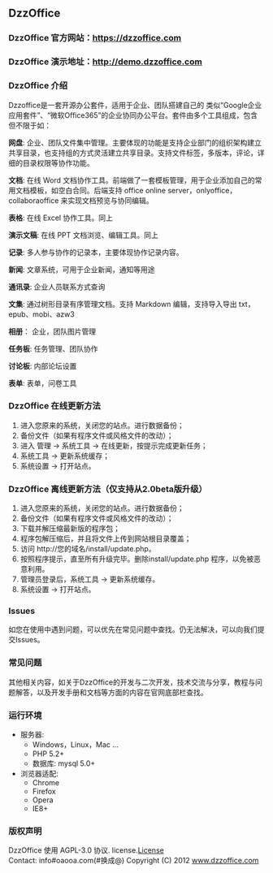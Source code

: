 ﻿## DzzOffice
### DzzOffice 官方网站：https://dzzoffice.com
### DzzOffice 演示地址：http://demo.dzzoffice.com
### DzzOffice 介绍
Dzzoffice是一套开源办公套件，适用于企业、团队搭建自己的 类似“Google企业应用套件”、“微软Office365”的企业协同办公平台。套件由多个工具组成，包含但不限于如：

**网盘**: 企业、团队文件集中管理。主要体现的功能是支持企业部门的组织架构建立共享目录，也支持组的方式灵活建立共享目录。支持文件标签，多版本，评论，详细的目录权限等协作功能。

**文档**: 在线 Word 文档协作工具。前端做了一套模板管理，用于企业添加自己的常用文档模板，如空白合同。后端支持 office online server，onlyoffice，collaboraoffice 来实现文档预览与协同编辑。

**表格**: 在线 Excel 协作工具。同上

**演示文稿**: 在线 PPT 文档浏览、编辑工具。同上

**记录**: 多人参与协作的记录本，主要体现协作记录内容。

**新闻**: 文章系统，可用于企业新闻，通知等用途

**通讯录**: 企业人员联系方式查询

**文集**: 通过树形目录有序管理文档。支持 Markdown 编辑，支持导入导出 txt，epub、mobi、azw3

**相册**： 企业，团队图片管理

**任务板**: 任务管理、团队协作

**讨论板**: 内部论坛设置

**表单**: 表单，问卷工具

### DzzOffice 在线更新方法

1. 进入您原来的系统，关闭您的站点。进行数据备份；
2. 备份文件（如果有程序文件或风格文件的改动）；
3. 进入 管理 -> 系统工具 -> 在线更新，按提示完成更新任务；
4. 系统工具 -> 更新系统缓存；
5. 系统设置 -> 打开站点。

### DzzOffice 离线更新方法（仅支持从2.0beta版升级）

1. 进入您原来的系统，关闭您的站点。进行数据备份；
2. 备份文件（如果有程序文件或风格文件的改动）；
3. 下载并解压缩最新版的程序包；
4. 程序包解压缩后，并且将文件上传到网站根目录覆盖；
5. 访问 http://您的域名/install/update.php。
6. 按照程序提示，直至所有升级完毕。删除install/update.php 程序，以免被恶意利用。
7. 管理员登录后，系统工具 -> 更新系统缓存。
8. 系统设置 -> 打开站点。

### Issues

如您在使用中遇到问题，可以优先在常见问题中查找。仍无法解决，可以向我们提交Issues。

### 常见问题

其他相关内容，如关于DzzOffice的开发与二次开发，技术交流与分享，教程与问题解答，以及开发手册和文档等方面的内容在官网底部栏查找。

### 运行环境
- 服务器:
    - Windows，Linux，Mac ...
    - PHP 5.2+
    - 数据库: mysql 5.0+
- 浏览器适配: 
    - Chrome 
    - Firefox
    - Opera
    - IE8+

### 版权声明
DzzOffice 使用 AGPL-3.0 协议.  license.[License](http://www.dzzoffice.com/licenses/license.txt)  
Contact: info#oaooa.com(#换成@)
Copyright (C) 2012 www.dzzoffice.com